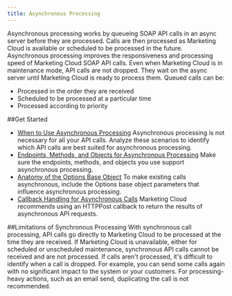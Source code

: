 ```yaml
---
title: Asynchronous Processing
---
```

Asynchronous processing works by queueing SOAP API calls in an async server before they are processed. Calls are then processed as Marketing Cloud is available or scheduled to be processed in the future. Asynchronous processing improves the responsiveness and processing speed of Marketing Cloud SOAP API calls. Even when Marketing Cloud is in maintenance mode, API calls are not dropped. They wait on the async server until Marketing Cloud is ready to process them. Queued calls can be:
* Processed in the order they are received
* Scheduled to be processed at a particular time
* Processed according to priority

##Get Started
* [When to Use Asynchronous Processing](asynchronous_processing_scenarios.htm) Asynchronous processing is not necessary for all your API calls. Analyze these scenarios to identify which API calls are best suited for asynchronous processing.
* [Endpoints, Methods, and Objects for Asynchronous Processing](asynchronous_processing_support.htm) Make sure the endpoints, methods, and objects you use support asynchronous processing.
* [Anatomy of the Options Base Object](asynchronous_processing_options_object.htm) To make existing calls asynchronous, include the Options base object parameters that influence asynchronous processing.
* [Callback Handling for Asynchronous Calls](asynchronous_processing_callback.htm) Marketing Cloud recommends using an HTTPPost callback to return  the results of asynchronous API requests.

##Limitations of Synchronous Processing
With synchronous call processing, API calls go directly to Marketing Cloud to be processed at the time they are received. If Marketing Cloud is unavailable, either for scheduled or unscheduled maintenance, synchronous API calls cannot be received and are not processed. If calls aren't processed, it's difficult to identify when a call is dropped. For example, you can send some calls again with no significant impact to the system or your customers. For processing-heavy actions, such as an email send, duplicating the call is not recommended.
